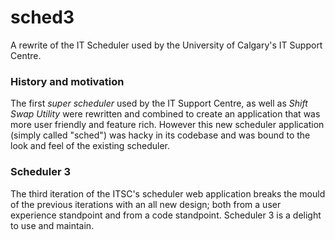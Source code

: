 sched3
======

A rewrite of the IT Scheduler used by the University of Calgary's IT Support Centre.

### History and motivation

The first <i>super scheduler</i> used by the IT Support Centre, as well as <i>Shift Swap Utility</i> were rewritten and
combined to create an application that was more user friendly and feature rich. However this new scheduler application 
(simply called "sched") was hacky in its codebase and was bound to the look and feel of the existing scheduler.

### Scheduler 3

The third iteration of the ITSC's scheduler web application breaks the mould of the previous iterations with an all
new design; both from a user experience standpoint and from a code standpoint. Scheduler 3 is a delight to 
use and maintain.

